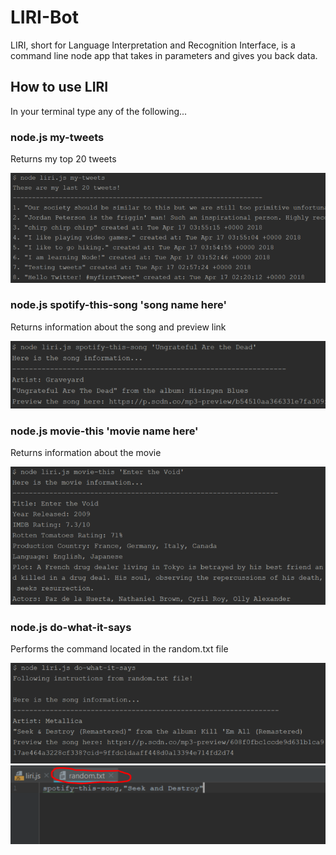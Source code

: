 # LIRI-Bot
LIRI, short for Language Interpretation and Recognition Interface, is a command line node app that takes in parameters and gives you back data.

## How to use LIRI

In your terminal type any of the following...

### node.js my-tweets

Returns my top 20 tweets

![my-tweets example](images/my-tweets.png)

### node.js spotify-this-song 'song name here'

Returns information about the song and preview link

![spotify-this-song example](images/spotify-this-song.png)

### node.js movie-this 'movie name here'

Returns information about the movie

![movie-this example](images/movie-this.png)

### node.js do-what-it-says

Performs the command located in the random.txt file

![do-what-it-says example](images/do-what-it-says.png)
![do-what-it-says-random-txt](images/random-txt.png)

